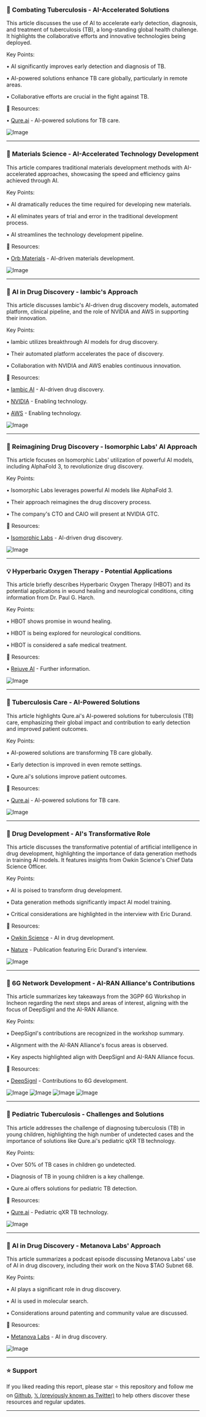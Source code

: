 ### 🤖 Combating Tuberculosis - AI-Accelerated Solutions

This article discusses the use of AI to accelerate early detection, diagnosis, and treatment of tuberculosis (TB), a long-standing global health challenge.  It highlights the collaborative efforts and innovative technologies being deployed.

Key Points:

• AI significantly improves early detection and diagnosis of TB.


• AI-powered solutions enhance TB care globally, particularly in remote areas.


• Collaborative efforts are crucial in the fight against TB.



🔗 Resources:

• [Qure.ai](https://x.com/qure_ai) - AI-powered solutions for TB care.

![Image](https://pbs.twimg.com/ext_tw_video_thumb/1900097830259482624/pu/img/fFN8lYAke2CNdnhl.jpg)


---

### 🚀 Materials Science - AI-Accelerated Technology Development

This article compares traditional materials development methods with AI-accelerated approaches, showcasing the speed and efficiency gains achieved through AI.

Key Points:

• AI dramatically reduces the time required for developing new materials.


• AI eliminates years of trial and error in the traditional development process.


• AI streamlines the technology development pipeline.



🔗 Resources:

• [Orb Materials](https://x.com/OrbMaterials) - AI-driven materials development.

![Image](https://pbs.twimg.com/ext_tw_video_thumb/1899857849519640576/pu/img/eLmSSDnvro-l3t30.jpg)


---

### 🤖 AI in Drug Discovery - Iambic's Approach

This article discusses Iambic's AI-driven drug discovery models, automated platform, clinical pipeline, and the role of NVIDIA and AWS in supporting their innovation.

Key Points:

• Iambic utilizes breakthrough AI models for drug discovery.


• Their automated platform accelerates the pace of discovery.


• Collaboration with NVIDIA and AWS enables continuous innovation.



🔗 Resources:

• [Iambic AI](https://x.com/iambic_ai) - AI-driven drug discovery.

• [NVIDIA](https://x.com/nvidia) -  Enabling technology.

• [AWS](https://x.com/AWS) - Enabling technology.

![Image](https://pbs.twimg.com/media/Glt0sdpWsAA4yAt?format=jpg&name=small)


---

### 🤖 Reimagining Drug Discovery - Isomorphic Labs' AI Approach

This article focuses on Isomorphic Labs' utilization of powerful AI models, including AlphaFold 3, to revolutionize drug discovery.

Key Points:

• Isomorphic Labs leverages powerful AI models like AlphaFold 3.


•  Their approach reimagines the drug discovery process.


•  The company's CTO and CAIO will present at NVIDIA GTC.


🔗 Resources:

• [Isomorphic Labs](https://x.com/IsomorphicLabs) - AI-driven drug discovery.

![Image](https://pbs.twimg.com/media/Gl1ogeqWIAARFvC?format=jpg&name=small)


---

### 💡 Hyperbaric Oxygen Therapy - Potential Applications

This article briefly describes Hyperbaric Oxygen Therapy (HBOT) and its potential applications in wound healing and neurological conditions, citing information from Dr. Paul G. Harch.

Key Points:

• HBOT shows promise in wound healing.


• HBOT is being explored for neurological conditions.


• HBOT is considered a safe medical treatment.


🔗 Resources:

• [Rejuve AI](https://x.com/Rejuve_AI) -  Further information.

![Image](https://pbs.twimg.com/media/Gl1despWUAA-sZ5?format=jpg&name=small)


---

### 🤖 Tuberculosis Care - AI-Powered Solutions

This article highlights Qure.ai's AI-powered solutions for tuberculosis (TB) care, emphasizing their global impact and contribution to early detection and improved patient outcomes.

Key Points:

• AI-powered solutions are transforming TB care globally.


•  Early detection is improved in even remote settings.


• Qure.ai's solutions improve patient outcomes.


🔗 Resources:

• [Qure.ai](https://x.com/qure_ai) - AI-powered solutions for TB care.

![Image](https://pbs.twimg.com/media/Gl1QUCRagAA5ywL?format=jpg&name=small)


---

### 🤖 Drug Development - AI's Transformative Role

This article discusses the transformative potential of artificial intelligence in drug development, highlighting the importance of data generation methods in training AI models.  It features insights from Owkin Science's Chief Data Science Officer.

Key Points:

• AI is poised to transform drug development.


• Data generation methods significantly impact AI model training.


•  Critical considerations are highlighted in the interview with Eric Durand.


🔗 Resources:

• [Owkin Science](https://x.com/OwkinScience) - AI in drug development.

• [Nature](https://x.com/Nature) -  Publication featuring Eric Durand's interview.

![Image](https://pbs.twimg.com/media/Gl1HhzTWoAEbrfx?format=jpg&name=small)


---

### 🤖 6G Network Development - AI-RAN Alliance's Contributions

This article summarizes key takeaways from the 3GPP 6G Workshop in Incheon regarding the next steps and areas of interest, aligning with the focus of DeepSignl and the AI-RAN Alliance.

Key Points:

• DeepSignl's contributions are recognized in the workshop summary.


• Alignment with the AI-RAN Alliance's focus areas is observed.


•  Key aspects highlighted align with DeepSignl and AI-RAN Alliance focus.


🔗 Resources:

• [DeepSignl](https://x.com/deepsignl) - Contributions to 6G development.

![Image](https://pbs.twimg.com/media/Glv39v-WsAA-IUI?format=jpg&name=360x360)
![Image](https://pbs.twimg.com/media/Glv3-8sWYAAnOoR?format=jpg&name=360x360)
![Image](https://pbs.twimg.com/media/Glv3_xcWAAAk7pW?format=jpg&name=360x360)
![Image](https://pbs.twimg.com/media/Glv4BATWUAAWqJ8?format=jpg&name=360x360)


---

### 🤖 Pediatric Tuberculosis - Challenges and Solutions

This article addresses the challenge of diagnosing tuberculosis (TB) in young children, highlighting the high number of undetected cases and the importance of solutions like Qure.ai's pediatric qXR TB technology.

Key Points:

•  Over 50% of TB cases in children go undetected.


•  Diagnosis of TB in young children is a key challenge.


•  Qure.ai offers solutions for pediatric TB detection.


🔗 Resources:

• [Qure.ai](https://x.com/qure_ai) -  Pediatric qXR TB technology.

![Image](https://pbs.twimg.com/ext_tw_video_thumb/1899344503640924160/pu/img/3-NAviTa9fkcRLSN.jpg)


---

### 🤖 AI in Drug Discovery - Metanova Labs' Approach

This article summarizes a podcast episode discussing Metanova Labs' use of AI in drug discovery, including their work on the Nova $TAO Subnet 68.

Key Points:

•  AI plays a significant role in drug discovery.


•  AI is used in molecular search.


•  Considerations around patenting and community value are discussed.


🔗 Resources:

• [Metanova Labs](https://x.com/metanova_labs) - AI in drug discovery.

![Image](https://pbs.twimg.com/amplify_video_thumb/1899250507069390848/img/gL677-oENPIrU8AQ.jpg)


---

### ⭐️ Support

If you liked reading this report, please star ⭐️ this repository and follow me on [Github](https://github.com/Drix10), [𝕏 (previously known as Twitter)](https://x.com/DRIX_10_) to help others discover these resources and regular updates.

---